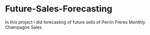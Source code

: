 # Future-Sales-Forecasting
In this project i did forecasting of future sells of Perrin Freres Monthly Champagne Sales
